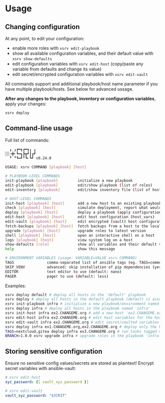 # Usage

## Changing configuration

At any point, to edit your configuration:
 - enable more roles with `xsrv edit-playbook`
 - show all available configuration variables, and their default value with `xsrv show-defaults`
 - edit configuration variables with `xsrv edit-host` (copy/paste any variable from defaults and change its value)
 - edit secret/encrypted configuration variables with `xsrv edit-vault`

All commands support and additional playbook/host name parameter if you have multiple playbook/hosts. See below for advanced ussage.

**After any changes to the playbook, inventory or configuration variables**, apply your changes:

```bash
xsrv deploy
```

## Command-line usage

Full list of commands:

```bash
  ╻ ╻┏━┓┏━┓╻ ╻
░░╺╋╸┗━┓┣┳┛┃┏┛
  ╹ ╹┗━┛╹┗╸┗┛ v0.24.0

USAGE: xsrv COMMAND [playbook] [host]

# PLAYBOOK-LEVEL COMMANDS
init-playbook [playbook]         initialize a new playbook
edit-playbook [playbook]         edit/show playbook (list of roles)
edit-inventory [playbook]        edit/show inventory file (list of hosts)

# HOST-LEVEL COMMANDS
init-host [playbook] [host]      add a new host to an existing playbook
check [playbook] [host]          simulate deployment, report what would be changed
deploy [playbook] [host]         deploy a playbook (apply configuration/roles)
edit-host [playbook] [host]      edit host configuration (host_vars)
edit-vault [playbook] [host]     edit encrypted (vault) host configuration
fetch-backups [playbook] [host]  fetch backups from a host to the local backups/ directory
upgrade [playbook] [host]        upgrade roles to latest version
shell [playbook] [host]          open an interactive shell on a host
logs [playbook] [host]           view system log on a host
show-defaults [role]             show all variables and their default values
help                             show this message

# ENVIRONMENT VARIABLES (usage: VARIABLE=VALUE xsrv COMMAND)
TAGS               comma-separated list of ansible tags (eg. TAGS=common,monitoring xsrv deploy)
SKIP_VENV          advanced: skip installation of pip dependencies (yes/no, default: no)
EDITOR             text editor to use (default: nano)
PAGER              pager to use (default: less)


```

Examples:

```bash
xsrv deploy default # deploy all hosts in the 'default' playbook
xsrv deploy # deploy all hosts in the default playbook (default is assumed when no playbook name is specified)
xsrv init-playbook infra # initialize a new playbook/environment named 'infra'
xsrv deploy infra # deploy all hosts in the playbook named 'infra'
xsrv init-host infra ex2.CHANGEME.org # add a new host 'ex2.CHANGEME.org' to the playbook named 'infra'
xsrv edit-host infra ex2.CHANGEME.org # edit host variables for the host 'ex2.CHANGEME.org' in the playbook 'infra'
xsrv edit-vault infra ex2.CHANGEME.org # edit secret/vaulted variables for 'ex2.CHANGEME.org' in the playbook 'infra'
xsrv deploy infra ex1.CHANGEME.org,ex2.CHANGEME.org # deploy only the hosts ex1.CHANGEME.org and ex2.CHANGEME.org in the playbook 'infra'
TAGS=nextcloud,gitea deploy infra ex3.CHANGEME.org # run tasks tagged nextcloud or gitea on ex3.CHANGEME.org
BRANCH=1.0.0 xsrv upgrade infra # upgrade roles in the playbook 'infra' to version 1.0.0
```


## Storing sensitive configuration

Ensure no sensitive config values/secrets are stored as plaintext! Encrypt secret variables with ansible-vault:

```yaml
# xsrv edit-host
xyz_password: {{ vault_xyz_password }}

# xsrv edit-vault
vault_xyz_password: "$3CR3T"

```
